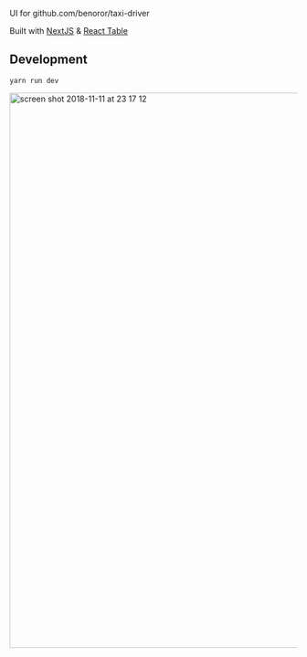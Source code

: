 UI for github.com/benoror/taxi-driver

Built with [NextJS](https://nextjs.org) & [React Table](https://react-table.js.org/#/story/readme)

## Development

`yarn run dev`

<img width="972" alt="screen shot 2018-11-11 at 23 17 12" src="https://user-images.githubusercontent.com/119117/48328181-8d53b400-e608-11e8-9db9-47ccbe810ea5.png">
